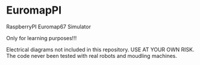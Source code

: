 # EuromapPI
RaspberryPI Euromap67 Simulator

Only for learning purposes!!!


Electrical diagrams not included in this repository.
USE AT YOUR OWN RISK.
The code never been tested with real robots and moudling machines.
